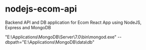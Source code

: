 # nodejs-ecom-api
Backend API and DB application for Ecom React App using NodeJS, Express and MongoDB

"E:\Applications\MongoDB\Server\7.0\bin\mongod.exe" --dbpath="E:\Applications\MongoDB\data\db"